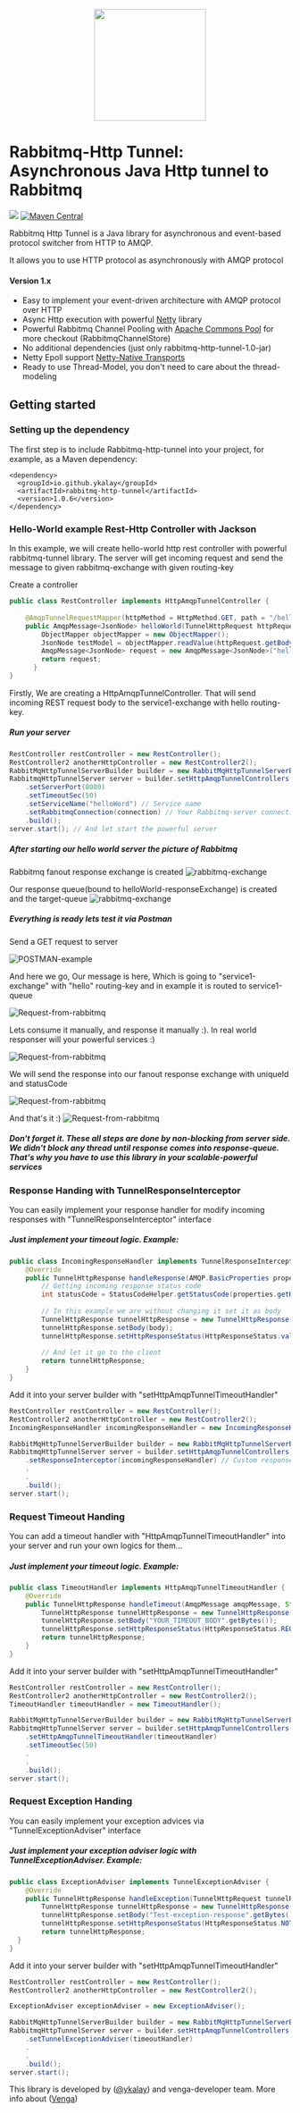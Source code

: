 <p align="center">
  <img src="https://user-images.githubusercontent.com/83633825/152201478-e4970918-74c5-4bbe-b4f4-dccf1b9ecb0f.jpeg" width="200" height="200" />
</p>

# Rabbitmq-Http Tunnel: Asynchronous Java Http tunnel to Rabbitmq

<a href='https://github.com/ykalay/rabbitmq-http-tunnel/actions/workflows/build_and_deploy.yml'><img src='https://github.com/ykalay/rabbitmq-http-tunnel/actions/workflows/build_and_deploy.yml/badge.svg'></a>
[![Maven Central](https://maven-badges.herokuapp.com/maven-central/io.github.ykalay/rabbitmq-http-tunnel/badge.svg)](https://maven-badges.herokuapp.com/maven-central/io.github.ykalay/rabbitmq-http-tunnel)

Rabbitmq Http Tunnel is a Java library for asynchronous and event-based protocol switcher from HTTP to AMQP.

It allows you to use HTTP protocol as asynchronously with AMQP protocol 

#### Version 1.x
- Easy to implement your event-driven architecture with AMQP protocol over HTTP
- Async Http execution with powerful [Netty](https://github.com/netty/netty)  library  
- Powerful Rabbitmq Channel Pooling with [Apache Commons Pool](https://commons.apache.org/proper/commons-pool) for more checkout (RabbitmqChannelStore)
- No additional dependencies (just only rabbitmq-http-tunnel-1.0-jar)
- Netty Epoll support [Netty-Native Transports](https://netty.io/wiki/native-transports.html)
- Ready to use Thread-Model, you don't need to care about the thread-modeling

## Getting started

### Setting up the dependency

The first step is to include Rabbitmq-http-tunnel into your project, for example, as a Maven dependency:

```maven
<dependency>
  <groupId>io.github.ykalay</groupId>
  <artifactId>rabbitmq-http-tunnel</artifactId>
  <version>1.0.6</version>
</dependency>
```
### Hello-World example Rest-Http Controller with Jackson

In this example, we will create hello-world http rest controller with powerful rabbitmq-tunnel library.
The server will get incoming request and send the message to given rabbitmq-exchange with given routing-key
 
Create a controller
```java
public class RestController implements HttpAmqpTunnelController {
        
    @AmqpTunnelRequestMapper(httpMethod = HttpMethod.GET, path = "/hello")
    public AmqpMessage<JsonNode> helloWorld(TunnelHttpRequest httpRequest) throws Exception {
        ObjectMapper objectMapper = new ObjectMapper();
        JsonNode testModel = objectMapper.readValue(httpRequest.getBody(), JsonNode.class);
        AmqpMessage<JsonNode> request = new AmqpMessage<JsonNode>("hello", "service1-exchange", testModel);
        return request;
      }
}
```
Firstly, We are creating a HttpAmqpTunnelController. That will send incoming REST request body to the service1-exchange with hello routing-key.

##### Run your server
```java
RestController restController = new RestController();
RestController2 anotherHttpController = new RestController2();
RabbitMqHttpTunnelServerBuilder builder = new RabbitMqHttpTunnelServerBuilder();
RabbitmqHttpTunnelServer server = builder.setHttpAmqpTunnelControllers(restController, anotherHttpController) // implements HttpAmqpTunnelController
    .setServerPort(8080)
    .setTimeoutSec(50)
    .setServiceName("helloWord") // Service name
    .setRabbitmqConnection(connection) // Your Rabbitmq-server connection instance
    .build();
server.start(); // And let start the powerful server
```
##### After starting our hello world server the picture of Rabbitmq

Rabbitmq fanout response exchange is created
![rabbitmq-exchange](readme_files/rabbitmq-hello-world-response-exchange.png)

Our response queue(bound to helloWorld-responseExchange) is created and the target-queue
![rabbitmq-exchange](readme_files/rabbitmq-hello-world-response-queues.png)

##### Everything is ready lets test it via Postman

Send a GET request to server

![POSTMAN-example](readme_files/hello-world-postman.PNG)

And here we go, Our message is here, Which is going to "service1-exchange" with "hello" routing-key and in example it is routed to service1-queue

![Request-from-rabbitmq](readme_files/rabbitmq-hello-world-response-queue-message-ready.png)

Lets consume it manually, and response it manually :). In real world responser will your powerful services :)

![Request-from-rabbitmq](readme_files/rabbitmq-get-message.png)

We will send the response into our fanout response exchange with uniqueId and statusCode

![Request-from-rabbitmq](readme_files/sending-rabbitmq-response.png)

And that's it :)
![Request-from-rabbitmq](readme_files/rabbitmq-postman-response.PNG)

##### Don't forget it. These all steps are done by non-blocking from server side. We didn't block any thread until response comes into response-queue. That's why you have to use this library in your scalable-powerful services


### Response Handing with TunnelResponseInterceptor

You can easily implement your response handler for modify incoming responses with "TunnelResponseInterceptor" interface

##### Just implement your timeout logic. Example:
```java
public class IncomingResponseHandler implements TunnelResponseInterceptor{
    @Override
    public TunnelHttpResponse handleResponse(AMQP.BasicProperties properties, byte[] body) {
        // Getting incoming response status code
        int statusCode = StatusCodeHelper.getStatusCode(properties.getHeaders().get(RabbitmqServerConfig.AMQP_RESPONSE_STATUS_CODE));
        
        // In this example we are without changing it set it as body
        TunnelHttpResponse tunnelHttpResponse = new TunnelHttpResponse();
        tunnelHttpResponse.setBody(body);
        tunnelHttpResponse.setHttpResponseStatus(HttpResponseStatus.valueOf(statusCode));
        
        // And let it go to the client
        return tunnelHttpResponse;
    }
}
```

Add it into your server builder with "setHttpAmqpTunnelTimeoutHandler"
```java
RestController restController = new RestController();
RestController2 anotherHttpController = new RestController2();
IncomingResponseHandler incomingResponseHandler = new IncomingResponseHandler();

RabbitMqHttpTunnelServerBuilder builder = new RabbitMqHttpTunnelServerBuilder();
RabbitmqHttpTunnelServer server = builder.setHttpAmqpTunnelControllers(restController, anotherHttpController) // implements HttpAmqpTunnelController
    .setResponseInterceptor(incomingResponseHandler) // Custom responseInterceptor Instance
    .
    .
    .build();
server.start();
```

### Request Timeout Handing

You can add a timeout handler with "HttpAmqpTunnelTimeoutHandler" into your server and run your own logics for them...

##### Just implement your timeout logic. Example:
```java
public class TimeoutHandler implements HttpAmqpTunnelTimeoutHandler {
    @Override
    public TunnelHttpResponse handleTimeout(AmqpMessage amqpMessage, String s) {
        TunnelHttpResponse tunnelHttpResponse = new TunnelHttpResponse();
        tunnelHttpResponse.setBody("YOUR_TIMEOUT_BODY".getBytes());
        tunnelHttpResponse.setHttpResponseStatus(HttpResponseStatus.REQUEST_TIMEOUT);
        return tunnelHttpResponse;
    }
}
```

Add it into your server builder with "setHttpAmqpTunnelTimeoutHandler"
```java
RestController restController = new RestController();
RestController2 anotherHttpController = new RestController2();
TimeoutHandler timeoutHandler = new TimeoutHandler();

RabbitMqHttpTunnelServerBuilder builder = new RabbitMqHttpTunnelServerBuilder();
RabbitmqHttpTunnelServer server = builder.setHttpAmqpTunnelControllers(restController, anotherHttpController) // implements HttpAmqpTunnelController
    .setHttpAmqpTunnelTimeoutHandler(timeoutHandler)
    .setTimeoutSec(50)
    .
    .
    .build();
server.start();
```

### Request Exception Handing

You can easily implement your exception advices via "TunnelExceptionAdviser" interface

##### Just implement your exception adviser logic with TunnelExceptionAdviser. Example:
```java
public class ExceptionAdviser implements TunnelExceptionAdviser {
    @Override
    public TunnelHttpResponse handleException(TunnelHttpRequest tunnelHttpRequest, Throwable throwable) {
        TunnelHttpResponse tunnelHttpResponse = new TunnelHttpResponse();
        tunnelHttpResponse.setBody("Test-exception-response".getBytes());
        tunnelHttpResponse.setHttpResponseStatus(HttpResponseStatus.NOT_FOUND);
        return tunnelHttpResponse;
  }
}
```
Add it into your server builder with "setHttpAmqpTunnelTimeoutHandler"
```java
RestController restController = new RestController();
RestController2 anotherHttpController = new RestController2();

ExceptionAdviser exceptionAdviser = new ExceptionAdviser();

RabbitMqHttpTunnelServerBuilder builder = new RabbitMqHttpTunnelServerBuilder();
RabbitmqHttpTunnelServer server = builder.setHttpAmqpTunnelControllers(restController, anotherHttpController) // implements HttpAmqpTunnelController
    .setTunnelExceptionAdviser(timeoutHandler)
    .
    .
    .build();
server.start();
```

This library is developed by ([@ykalay](https://github.com/ykalay)) and venga-developer team. More info about ([Venga](http://vengapp.com/))
